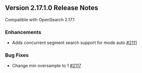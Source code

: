 ## Version 2.17.1.0 Release Notes

Compatible with OpenSearch 2.17.1

### Enhancements
* Adds concurrent segment search support for mode auto [#2111](https://github.com/opensearch-project/k-NN/pull/2111)
### Bug Fixes
* Change min oversample to 1 [#2117](https://github.com/opensearch-project/k-NN/pull/2117)

